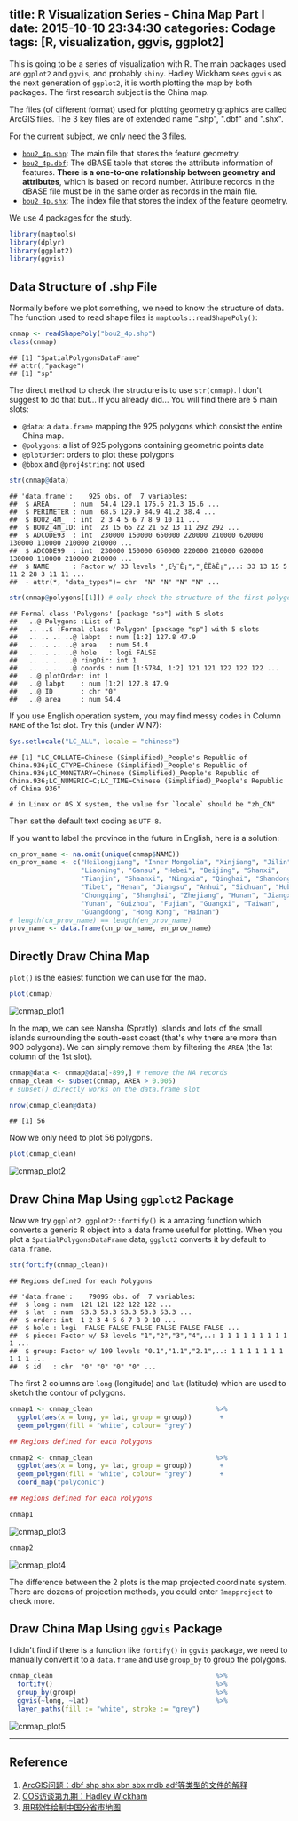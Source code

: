 title: R Visualization Series - China Map Part I
date: 2015-10-10 23:34:30
categories: Codage
tags: [R, visualization, ggvis, ggplot2]
---

This is going to be a series of visualization with R. The main packages used are `ggplot2` and `ggvis`, and probably `shiny`. Hadley Wickham sees `ggvis` as the next generation of `ggplot2`, it is worth plotting the map by both packages. The first research subject is the China map.

The files (of different format) used for plotting geometry graphics are called ArcGIS files. The 3 key files are of extended name ".shp", ".dbf" and ".shx".

<!-- more -->

For the current subject, we only need the 3 files.

-   [`bou2_4p.shp`](http://note.youdao.com/share/?id=1d7447acad7976a355d795f1dea6abbf&type=note): The main file that stores the feature geometry.
-   [`bou2_4p.dbf`](http://note.youdao.com/share/?id=ea75b3342d26a4b93def35635899d8dd&type=note): The dBASE table that stores the attribute information of features. **There is a one-to-one relationship between geometry and attributes**, which is based on record number. Attribute records in the dBASE file must be in the same order as records in the main file.
-   [`bou2_4p.shx`](http://note.youdao.com/share/?id=3d1e0c02ab9cde35125880a6e440e9c2&type=note): The index file that stores the index of the feature geometry.

We use 4 packages for the study.

``` r
library(maptools)
library(dplyr)
library(ggplot2)
library(ggvis)
```

Data Structure of .shp File
---------------------------

Normally before we plot something, we need to know the structure of data. The function used to read shape files is `maptools::readShapePoly()`:

``` r
cnmap <- readShapePoly("bou2_4p.shp")
class(cnmap)
```

    ## [1] "SpatialPolygonsDataFrame"
    ## attr(,"package")
    ## [1] "sp"

The direct method to check the structure is to use `str(cnmap)`. I don't suggest to do that but... If you already did... You will find there are 5 main slots:

-   `@data`: a `data.frame` mapping the 925 polygons which consist the
    entire China map.
-   `@polygons`: a list of 925 polygons containing geometric points data
-   `@plotOrder`: orders to plot these polygons
-   `@bbox` and `@proj4string`: not used

``` r
str(cnmap@data)
```

    ## 'data.frame':    925 obs. of  7 variables:
    ##  $ AREA      : num  54.4 129.1 175.6 21.3 15.6 ...
    ##  $ PERIMETER : num  68.5 129.9 84.9 41.2 38.4 ...
    ##  $ BOU2_4M_  : int  2 3 4 5 6 7 8 9 10 11 ...
    ##  $ BOU2_4M_ID: int  23 15 65 22 21 62 13 11 292 292 ...
    ##  $ ADCODE93  : int  230000 150000 650000 220000 210000 620000 130000 110000 210000 210000 ...
    ##  $ ADCODE99  : int  230000 150000 650000 220000 210000 620000 130000 110000 210000 210000 ...
    ##  $ NAME      : Factor w/ 33 levels "¸£½¨Ê¡","¸ÊËàÊ¡",..: 33 13 15 5 11 2 28 3 11 11 ...
    ##  - attr(*, "data_types")= chr  "N" "N" "N" "N" ...

``` r
str(cnmap@polygons[[1]]) # only check the structure of the first polygon
```

    ## Formal class 'Polygons' [package "sp"] with 5 slots
    ##   ..@ Polygons :List of 1
    ##   .. ..$ :Formal class 'Polygon' [package "sp"] with 5 slots
    ##   .. .. .. ..@ labpt  : num [1:2] 127.8 47.9
    ##   .. .. .. ..@ area   : num 54.4
    ##   .. .. .. ..@ hole   : logi FALSE
    ##   .. .. .. ..@ ringDir: int 1
    ##   .. .. .. ..@ coords : num [1:5784, 1:2] 121 121 122 122 122 ...
    ##   ..@ plotOrder: int 1
    ##   ..@ labpt    : num [1:2] 127.8 47.9
    ##   ..@ ID       : chr "0"
    ##   ..@ area     : num 54.4

If you use English operation system, you may find messy codes in Column `NAME` of the 1st slot. Try this (under WIN7):

``` r
Sys.setlocale("LC_ALL", locale = "chinese")
```

    ## [1] "LC_COLLATE=Chinese (Simplified)_People's Republic of China.936;LC_CTYPE=Chinese (Simplified)_People's Republic of China.936;LC_MONETARY=Chinese (Simplified)_People's Republic of China.936;LC_NUMERIC=C;LC_TIME=Chinese (Simplified)_People's Republic of China.936"

    # in Linux or OS X system, the value for `locale` should be "zh_CN"

Then set the default text coding as `UTF-8`.

If you want to label the province in the future in English, here is a solution:

``` r
cn_prov_name <- na.omit(unique(cnmap$NAME))
en_prov_name <- c("Heilongjiang", "Inner Mongolia", "Xinjiang", "Jilin",
                  "Liaoning", "Gansu", "Hebei", "Beijing", "Shanxi",
                  "Tianjin", "Shaanxi", "Ningxia", "Qinghai", "Shandong",
                  "Tibet", "Henan", "Jiangsu", "Anhui", "Sichuan", "Hubei",
                  "Chongqing", "Shanghai", "Zhejiang", "Hunan", "Jiangxi",
                  "Yunan", "Guizhou", "Fujian", "Guangxi", "Taiwan", 
                  "Guangdong", "Hong Kong", "Hainan")
# length(cn_prov_name) == length(en_prov_name)
prov_name <- data.frame(cn_prov_name, en_prov_name)
```

Directly Draw China Map
-----------------------

`plot()` is the easiest function we can use for the map.

``` r
plot(cnmap)
```

![cnmap_plot1](http://7xndoy.com1.z0.glb.clouddn.com/vis-1-plot1.png)

In the map, we can see Nansha (Spratly) Islands and lots of the small islands surrounding the south-east coast (that's why there are more than 900 polygons). We can simply remove them by filtering the `AREA` (the 1st column of the 1st slot).

``` r
cnmap@data <- cnmap@data[-899,] # remove the NA records
cnmap_clean <- subset(cnmap, AREA > 0.005) 
# subset() directly works on the data.frame slot

nrow(cnmap_clean@data)
```

    ## [1] 56

Now we only need to plot 56 polygons.

``` r
plot(cnmap_clean)
```

![cnmap_plot2](http://7xndoy.com1.z0.glb.clouddn.com/vis-1-plot2.png)

Draw China Map Using `ggplot2` Package
--------------------------------------

Now we try `ggplot2`. `ggplot2::fortify()` is a amazing function which converts a generic R object into a data frame useful for plotting. When you plot a `SpatialPolygonsDataFrame` data, `ggplot2` converts it by default to `data.frame`.

``` r
str(fortify(cnmap_clean))
```

    ## Regions defined for each Polygons

    ## 'data.frame':    79095 obs. of  7 variables:
    ##  $ long : num  121 121 122 122 122 ...
    ##  $ lat  : num  53.3 53.3 53.3 53.3 53.3 ...
    ##  $ order: int  1 2 3 4 5 6 7 8 9 10 ...
    ##  $ hole : logi  FALSE FALSE FALSE FALSE FALSE FALSE ...
    ##  $ piece: Factor w/ 53 levels "1","2","3","4",..: 1 1 1 1 1 1 1 1 1 1 ...
    ##  $ group: Factor w/ 109 levels "0.1","1.1","2.1",..: 1 1 1 1 1 1 1 1 1 1 ...
    ##  $ id   : chr  "0" "0" "0" "0" ...

The first 2 columns are `long` (longitude) and `lat` (latitude) which are used to sketch the contour of polygons.

``` r
cnmap1 <- cnmap_clean                               %>%
  ggplot(aes(x = long, y= lat, group = group))       +
  geom_polygon(fill = "white", colour= "grey")

## Regions defined for each Polygons

cnmap2 <- cnmap_clean                               %>%
  ggplot(aes(x = long, y= lat, group = group))       +
  geom_polygon(fill = "white", colour= "grey")       +
  coord_map("polyconic")

## Regions defined for each Polygons

cnmap1
```

![cnmap_plot3](http://7xndoy.com1.z0.glb.clouddn.com/vis-1-plot3.png)

``` r
cnmap2
```

![cnmap_plot4](http://7xndoy.com1.z0.glb.clouddn.com/vis-1-plot4.png)

The difference between the 2 plots is the map projected coordinate system. There are dozens of projection methods, you could enter `?mapproject` to check more.

Draw China Map Using `ggvis` Package
------------------------------------

I didn't find if there is a function like `fortify()` in `ggvis` package, we need to manually convert it to a `data.frame` and use `group_by` to group the polygons.

``` r
cnmap_clean                                         %>%
  fortify()                                         %>%
  group_by(group)                                   %>%
  ggvis(~long, ~lat)                                %>%
  layer_paths(fill := "white", stroke := "grey")
```

![cnmap_plot5](http://7xndoy.com1.z0.glb.clouddn.com/vis-1-plot5.png)

------------------------------------------------------------------------

Reference
---------

1.  [ArcGIS问题：dbf shp shx sbn sbx mdb adf等类型的文件的解释](http://gisman.blog.163.com/blog/static/34493388201022254341339/)
2.  [COS访谈第九期：Hadley Wickham](http://cos.name/2013/09/a-conversation-with-hadley-wickham/)
3.  [用R软件绘制中国分省市地图](http://cos.name/2009/07/drawing-china-map-using-r/)
